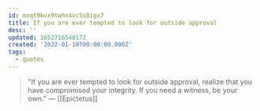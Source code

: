 ```yaml
---
id: mxqt9kvx9twhn4vc5s8igx7
title: If you are ever tempted to look for outside approval
desc: ''
updated: 1652716548172
created: '2022-01-10T00:00:00.000Z'
tags:
  - quotes
---
```


> "If you are ever tempted to look for outside approval, realize that you have compromised your integrity. If you need a witness, be your own." — [[Epictetus]]
